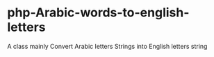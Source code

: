 php-Arabic-words-to-english-letters
===================================

A class mainly Convert Arabic letters Strings into English letters string
